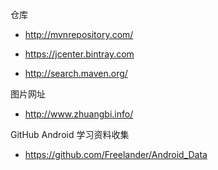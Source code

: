   仓库
* http://mvnrepository.com/

* https://jcenter.bintray.com

* http://search.maven.org/

图片网址

* http://www.zhuangbi.info/

GitHub Android 学习资料收集

* https://github.com/Freelander/Android_Data
